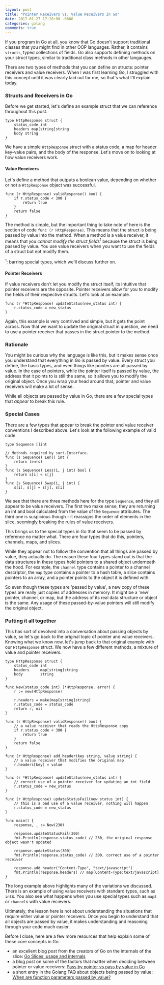 ```yaml
---
layout: post
title: "Pointer Receivers vs. Value Receivers in Go"
date: 2017-01-27 17:28:00 -0600
categories: golang
comments: true
---
```


If you program in Go at all, you know that Go doesn't support traditional
classes that you might find in other OOP languages. Rather, it contains
`structs`, typed collections of fields. Go also supports defining methods on
your struct types, similar to traditional class methods in other langauges.

There are two types of methods that you can define on structs: pointer
receivers and value receivers. When I was first learning Go, I struggled
with this concept until it was clearly laid out for me, so that's what
I'll explain today.

### Structs and Receivers in Go

Before we get started, let's define an example struct that we can reference
throughout this post.

```
type HttpResponse struct {
    status_code int
    headers map[string]string
    body string
}
```

We have a simple `HttpResponse` struct with a status code, a map for header
key-value pairs, and the body of the response. Let's move on to looking at
how value receivers work.

#### Value Receivers

Let's define a method that outputs a boolean value, depending on whether or not
a `HttpResponse` object was successful.

```
func (r HttpResponse) validResponse() bool {
    if r.status_code < 300 {
        return true
    }
    return false
}
```

The method is simple, but the important thing to take note of here is the
section of code `func (r HttpResponse)`. This means that the struct is being
passed by value into the method. When a method is a value receiver, it means
that you *cannot modify the struct fields*<sup>1</sup> because the struct is being passed
by value. You use value receivers when you want to use the fields of a struct
but not modify them.

<sup>1</sup>: barring special types, which we'll discuss further on.

#### Pointer Receivers

If value receivers don't let you modify the struct itself, its intuitive that
pointer receivers are the opposite. Pointer receivers allow for you to modify
the fields of their respective structs. Let's look at an example.

```
func (r *HttpResponse) updateStatus(new_status int) {
    r.status_code = new_status
}
```

Again, this example is very contrived and simple, but it gets the point across.
Now that we want to update the original struct in question, we need to use
a pointer receiver that passes in the struct pointer to the method.

### Rationale

You might be curious why the language is like this, but it makes sense once you
understand that everything in Go is passed by value. Every struct you define,
the basic types, and even things like pointers are all passed by value. In the
case of pointers, while the pointer itself is passed by value, the address that
it points to is still the same, so it allows you to modify the original object.
Once you wrap your head around that, pointer and value receivers will make
a lot of sense.

While all objects are passed by value in Go, there are a few special types that
*appear* to break this rule.

### Special Cases

There are a few types that appear to break the pointer and value receiver
conventions I described above. Let's look at the following example of valid
code.

```
type Sequence []int

// Methods required by sort.Interface.
func (s Sequence) Len() int {
    return len(s)
}
func (s Sequence) Less(i, j int) bool {
    return s[i] < s[j]
}
func (s Sequence) Swap(i, j int) {
    s[i], s[j] = s[j], s[i]
}
```

We see that there are three methods here for the type `Sequence`, and they
all appear to be value receivers. The first two make sense, they are returning
an int and bool calculated from the value of the `Sequence` attributes. The
third one is suspicious though - it reassigns the order of elements in the
slice, seemingly breaking the rules of value receivers.

This brings us to the special types in Go that seem to be passed by reference
no matter what. There are four types that do this, pointers, channels, maps,
and slices.

While they appear not to follow the convention that all things are passed by
value, they actually do. The reason these four types stand out is that the
data structures in these types hold pointers to a shared object underneath
the hood. For example, the `channel` type contains a pointer to a channel
descriptor, the `map` type contains a pointer to a hash table, a slice contains
pointers to an array, and a pointer points to the object it is defined with.

So even though these types are 'passed by value', a new copy of these types are
really just copies of addresses in memory. It might be a 'new' pointer,
channel, or map, but the address of its real data structure or object is the
same. Any usage of these passed-by-value pointers will still modify the
original object.

### Putting it all together

This has sort of devolved into a conversation about passing objects by value,
so let's go back to the original topic of pointer and value receivers. Knowing
what we know now, let's jump back to that original example with our
`HttpResponse` struct. We now have a few different methods, a mixture of value
and pointer receivers.

```
type HttpResponse struct {
    status_code int
    headers     map[string]string
    body        string
}

func New(status_code int) (*HttpResponse, error) {
    r := new(HttpResponse)

    r.headers = make(map[string]string)
    r.status_code = status_code
    return r, nil
}

func (r HttpResponse) validResponse() bool {
    // a value receiver that reads the HttpResponse copy
    if r.status_code < 300 {
        return true
    }
    return false
}

func (r HttpResponse) add_header(key string, value string) {
    // a value receiver that modifies the original map
    r.headers[key] = value
}

func (r *HttpResponse) updateStatus(new_status int) {
    // correct use of a pointer receiver for updating an int field
    r.status_code = new_status
}

func (r HttpResponse) updateStatusFail(new_status int) {
    // this is a bad use of a value receiver, nothing will happen
    r.status_code = new_status
}

func main() {
    response, _ := New(230)

    response.updateStatusFail(300)
    fmt.Println(response.status_code) // 230, the original response object wasn't updated

    response.updateStatus(300)
    fmt.Println(response.status_code) // 300, correct use of a pointer receiver

    response.add_header("Content-Type", "text/javascript")
    fmt.Println(response.headers) // map[Content-Type:text/javascript]
}
```

The long example above highlights many of the variations we discussed. There is
an example of using value receivers with standard types, such as `int`s. You
also see what happens when you use special types such as `map`s or `channel`s
with value recievers.

Ultimately, the lesson here is not about understanding the situations that
require either value or pointer receivers. Once you begin to understand that
all objects are passed by value, it makes understanding and reasoning through
your code much easier.

Before I close, here are a few more resources that help explain some of these
core concepts in Go.

- an excellent blog post from the creators of Go on the internals of the
slice: [Go Slices: usage and internals][slices]
- a blog post on some of the factors that matter when deciding between pointer or
value receivers: [Pass by pointer vs pass by value in Go][factors]
- a short entry in the Golang FAQ about objects being passed by value: [When are
function parameters passed by value?][value]


[slices]: https://blog.golang.org/go-slices-usage-and-internals
[factors]: http://goinbigdata.com/golang-pass-by-pointer-vs-pass-by-value/
[value]: https://golang.org/doc/faq#pass_by_value
